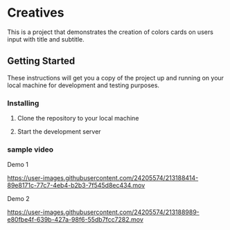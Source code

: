 # Creatives

This is a project that demonstrates the creation of colors cards on users input with title and subtitle.

## Getting Started

These instructions will get you a copy of the project up and running on your local machine for development and testing purposes.

### Installing

1. Clone the repository to your local machine

2. Start the development server

### sample video 
Demo 1 

https://user-images.githubusercontent.com/24205574/213188414-89e8171c-77c7-4eb4-b2b3-7f545d8ec434.mov





Demo 2


https://user-images.githubusercontent.com/24205574/213188989-e80fbe4f-639b-427a-98f6-55db7fcc7282.mov

